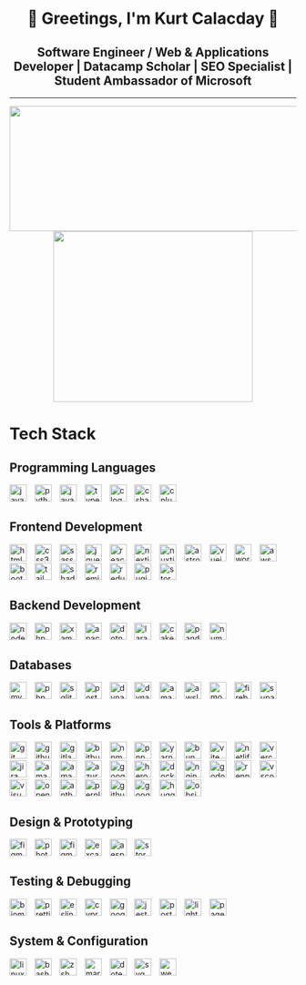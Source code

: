 <h1 align="center">👋 Greetings, I'm Kurt Calacday 🚀️ </h1>
<h2 align="center">  Software Engineer / Web & Applications Developer | Datacamp Scholar | SEO Specialist | Student Ambassador of Microsoft </h2>

---
  
<p align="center">
  <img width="800" height="220" src="https://streak-stats.demolab.com?user=KurutoDenzeru&theme=highcontrast&hide_border=true&border_radius=5&card_width=800">
  <img width="350" height="300" src="https://github-readme-stats.vercel.app/api/top-langs/?username=KurutoDenzeru&size_weight=0.15&count_weight=0.5&layout=compact&theme=vision-friendly-dark">
</p>

# Tech Stack

## Programming Languages
<div align="left">
  <img src="https://img.shields.io/badge/java-%23ED8B00.svg?style=for-the-badge&logo=openjdk&logoColor=white" height="30" alt="java logo" />
  <img width="6" />
  <img src="https://img.shields.io/badge/Python-3776AB?logo=python&logoColor=white&style=for-the-badge" height="30" alt="python logo" />
  <img width="6" />
  <img src="https://img.shields.io/badge/JavaScript-F7DF1E?logo=javascript&logoColor=black&style=for-the-badge" height="30" alt="javascript logo" />
  <img width="6" />
  <img src="https://img.shields.io/badge/TypeScript-3178C6?logo=typescript&logoColor=white&style=for-the-badge" height="30" alt="typescript logo" />
  <img width="6" />
  <img src="https://img.shields.io/badge/C-A8B9CC?logo=c&logoColor=black&style=for-the-badge" height="30" alt="c logo" />
  <img width="6" />
  <img src="https://img.shields.io/badge/C Sharp-23960?logo=csharp&logoColor=white&style=for-the-badge" height="30" alt="csharp logo" />
  <img width="6" />
  <img src="https://img.shields.io/badge/C++-00599C?logo=cplusplus&logoColor=white&style=for-the-badge" height="30" alt="cplusplus logo" />

</div>

## Frontend Development
<div align="left">
  <img src="https://img.shields.io/badge/HTML5-E34F26?logo=html5&logoColor=white&style=for-the-badge" height="30" alt="html5 logo" />
  <img width="6" />
  <img src="https://img.shields.io/badge/CSS3-1572B6?logo=css3&logoColor=white&style=for-the-badge" height="30" alt="css3 logo" />
  <img width="6" />
  <img src="https://img.shields.io/badge/Sass-CC6699?logo=sass&logoColor=white&style=for-the-badge" height="30" alt="sass logo" />  
  <img width="6" />
  <img src="https://img.shields.io/badge/jQuery-0769AD?logo=jquery&logoColor=white&style=for-the-badge" height="30" alt="jquery logo" />
  <img width="6" />
  <img src="https://img.shields.io/badge/React-61DAFB?logo=react&logoColor=black&style=for-the-badge" height="30" alt="react logo" />
  <img width="6" />
  <img src="https://img.shields.io/badge/Next.js-000000?logo=nextdotjs&logoColor=white&style=for-the-badge" height="30" alt="nextjs logo" />
  <img width="6" />
  <img src="https://img.shields.io/badge/Nuxt.js-00DC82?logo=nuxtdotjs&logoColor=black&style=for-the-badge" height="30" alt="nuxtjs logo" />
  <img width="6" />
  <img src="https://img.shields.io/badge/Astro-FF5D01?logo=astro&logoColor=black&style=for-the-badge" height="30" alt="astro logo" />
  <img width="6" />
  <img src="https://img.shields.io/badge/Vue.js-4FC08D?logo=vuedotjs&logoColor=black&style=for-the-badge" height="30" alt="vuejs logo" />
  <img width="6" />
  <img src="https://img.shields.io/badge/Wordpress-21759B?logo=wordpress&logoColor=black&style=for-the-badge" height="30" alt="wordpress logo" />  
  <img width="6" />
  <img src="https://img.shields.io/badge/AWS Amplify-FF9900?logo=awsamplify&logoColor=black&style=for-the-badge" height="30" alt="awsamplify logo" />  
  <img width="6" />
  <img src="https://img.shields.io/badge/Bootstrap-7952B3?logo=bootstrap&logoColor=white&style=for-the-badge" height="30" alt="bootstrap logo" />
  <img width="6" />
  <img src="https://img.shields.io/badge/Tailwind CSS-06B6D4?logo=tailwindcss&logoColor=black&style=for-the-badge" height="30" alt="tailwindcss logo" />
  <img width="6" />
  <img src="https://img.shields.io/badge/shadcn/ui-000000?logo=shadcnui&logoColor=white&style=for-the-badge" height="30" alt="shadcnui logo" />
  <img width="6" />
  <img src="https://img.shields.io/badge/remix-%2523000.svg?style=for-the-badge&logo=remix&logoColor=white" height="30" alt="remix logo" />
  <img width="6" />
  <img src="https://img.shields.io/badge/Redux-764ABC?logo=redux&logoColor=white&style=for-the-badge" height="30" alt="redux logo" />
  <img width="6" />
  <img src="https://img.shields.io/badge/Pug-FFF?style=for-the-badge&logo=pug&logoColor=A86454" height="30" alt="pugjs logo" />
  <img width="6" />
  <img src="https://img.shields.io/badge/Storybook-FF4785?logo=storybook&logoColor=black&style=for-the-badge" height="30" alt="storybook logo" />
</div>

## Backend Development
<div align="left">
  <img src="https://img.shields.io/badge/Node.js-339933?logo=nodedotjs&logoColor=white&style=for-the-badge" height="30" alt="nodejs logo" />
  <img width="6" />
  <img src="https://img.shields.io/badge/PHP-777BB4?logo=php&logoColor=black&style=for-the-badge" height="30" alt="php logo" />
  <img width="6" />
  <img src="https://img.shields.io/badge/xampp-FB7A24.svg?style=for-the-badge&logo=xampp&logoColor=white" height="30" alt="xampp logo" />
  <img width="6" />
  <img src="https://img.shields.io/badge/apache-%23D42029.svg?style=for-the-badge&logo=apache&logoColor=white" height="30" alt="apache logo" />
  <img width="6" />
  <img src="https://img.shields.io/badge/.NET-5C2D91?style=for-the-badge&logo=.net&logoColor=white" height="30" alt="dotnetcore logo" />
  <img width="6" />
  <img src="https://img.shields.io/badge/Laravel-FF2D20?logo=laravel&logoColor=white&style=for-the-badge" height="30" alt="laravel logo" />
  <img width="6" />
  <img src="https://img.shields.io/badge/CakePHP-D33C43?logo=cakephp&logoColor=white&style=for-the-badge" height="30" alt="cakephp logo" />
  <img width="6" />
  <img src="https://img.shields.io/badge/Pandas-150458?logo=pandas&logoColor=white&style=for-the-badge" height="30" alt="pandas logo" />
  <img width="6" />
  <img src="https://img.shields.io/badge/NumPy-013243?logo=numpy&logoColor=white&style=for-the-badge" height="30" alt="numpy logo" />
</div>

## Databases
<div align="left">
  <img src="https://img.shields.io/badge/MySQL-4479A1?logo=mysql&logoColor=white&style=for-the-badge" height="30" alt="mysql logo" />
  <img width="6" />
  <img src="https://img.shields.io/badge/phpMyAdmin-6C78AF.svg?style=for-the-badge&logo=phpmyadmin&logoColor=yellow" height="30" alt="phpmyadmin logo" />  
  <img width="6" />
  <img src="https://img.shields.io/badge/SQLite-003B57?logo=sqlite&logoColor=white&style=for-the-badge" height="30" alt="sqlite logo" />
  <img width="6" />
  <img src="https://img.shields.io/badge/PostgreSQL-4169E1?logo=postgresql&logoColor=white&style=for-the-badge" height="30" alt="postgresql logo" />
  <img width="6" />
  <img src="https://img.shields.io/badge/Amazon%20DynamoDB-4053D6?style=for-the-badge&logo=Amazon%20DynamoDB&logoColor=yellow" height="30" alt="dynamodb logo" />
  <img width="6" />
  <img src="https://img.shields.io/badge/Amazon%20EC2-FF9900?style=for-the-badge&logo=amazonec2&logoColor=black" height="30" alt="dynamodb logo" />
  <img width="6" />
  <img src="https://img.shields.io/badge/Amazon S3-569A31?logo=amazons3&logoColor=white&style=for-the-badge" height="30" alt="amazons3 logo" />  
  <img width="6" />
  <img src="https://img.shields.io/badge/AWS Lambda-FF9900?logo=awslambda&logoColor=white&style=for-the-badge" height="30" alt="awslambdalogo" />
  <img width="6" />
  <img src="https://img.shields.io/badge/MongoDB-47A248?logo=mongodb&logoColor=white&style=for-the-badge" height="30" alt="mongodb logo" />
  <img width="6" />
  <img src="https://img.shields.io/badge/Firebase-FFCA28?logo=firebase&logoColor=black&style=for-the-badge" height="30" alt="firebase logo" />
  <img width="6" />
  <img src="https://img.shields.io/badge/Supabase-3ECF8E?logo=supabase&logoColor=black&style=for-the-badge" height="30" alt="supabase logo" />
</div>

## Tools & Platforms
<div align="left">
  <img src="https://img.shields.io/badge/Git-F05032?logo=git&logoColor=white&style=for-the-badge" height="30" alt="git logo" />
  <img width="6" />
  <img src="https://img.shields.io/badge/GitHub-181717?logo=github&logoColor=white&style=for-the-badge" height="30" alt="github logo" />
  <img width="6" />
  <img src="https://img.shields.io/badge/GitLab-FC6D26?logo=gitlab&logoColor=black&style=for-the-badge" height="30" alt="gitlab logo" />  
  <img width="6" />
  <img src="https://img.shields.io/badge/Bitbucket-0052CC?logo=bitbucket&logoColor=white&style=for-the-badge" height="30" alt="bitbucket logo" />
  <img width="6" />
  <img src="https://img.shields.io/badge/NPM-%23CB3837.svg?style=for-the-badge&logo=npm&logoColor=white" height="30" alt="npm logo" />
  <img width="6" />
  <img src="https://img.shields.io/badge/pnpm-%234a4a4a.svg?style=for-the-badge&logo=pnpm&logoColor=f69220" height="30" alt="pnpm logo" />
  <img width="6" />
  <img src="https://img.shields.io/badge/Yarn-2C8EBB?logo=yarn&logoColor=white&style=for-the-badge" height="30" alt="yarn logo" />
  <img width="6" />
  <img src="https://img.shields.io/badge/Bun-%23000000.svg?style=for-the-badge&logo=bun&logoColor=white" height="30" alt="bun logo" />
  <img width="6" />
  <img src="https://img.shields.io/badge/vite-%23646CFF.svg?style=for-the-badge&logo=vite&logoColor=yellow" height="30" alt="vite logo" />
  <img width="6" />
  <img src="https://img.shields.io/badge/netlify-00C7B7?style=for-the-badge&logo=netlify&logoColor=white" height="30" alt="netlify logo" />
  <img width="6" />
  <img src="https://img.shields.io/badge/vercel-%23000000.svg?style=for-the-badge&logo=vercel&logoColor=white" height="30" alt="vercel logo" />
  <img width="6" />
  <img src="https://img.shields.io/badge/Jira-0052CC?logo=jira&logoColor=white&style=for-the-badge" height="30" alt="jira logo" />  
  <img width="6" />
  <img src="https://img.shields.io/badge/Amazon AWS-232F3E?logo=amazonwebservices&logoColor=white&style=for-the-badge" height="30" alt="amazonwebservices logo" />
  <img width="6" />
  <img src="https://img.shields.io/badge/amazon cognito-DD344C?logo=amazoncognito&logoColor=white&style=for-the-badge" height="30" alt="amazoncognito" />
  <img width="6" />
  <img src="https://img.shields.io/badge/Microsoft Azure-0078D4?logo=microsoftazure&logoColor=white&style=for-the-badge" height="30" alt="azure logo" />
  <img width="6" />
  <img src="https://img.shields.io/badge/Google Cloud-4285F4?logo=googlecloud&logoColor=white&style=for-the-badge" height="30" alt="googlecloud logo" />
  <img width="6" />
  <img src="https://img.shields.io/badge/Heroku-430098?logo=heroku&logoColor=white&style=for-the-badge" height="30" alt="heroku logo" />
  <img width="6" />
  <img src="https://img.shields.io/badge/Docker-2496ED?logo=docker&logoColor=white&style=for-the-badge" height="30" alt="docker logo" />
  <img width="6" />
  <img src="https://img.shields.io/badge/NGINX-009639?logo=nginx&logoColor=white&style=for-the-badge" height="30" alt="nginx logo" />
  <img width="6" />
  <img src="https://img.shields.io/badge/Godot Engine-478CBF?logo=godotengine&logoColor=white&style=for-the-badge" height="30" alt="godot logo" />
  <img width="6" />
  <img src="https://img.shields.io/badge/Ren'py-FF7F7F?logo=renpy&logoColor=white&style=for-the-badge" height="30" alt="renpy logo" />
  <img width="6" />
  <img src="https://img.shields.io/badge/Visual Studio Code-007ACC?logo=visualstudiocode&logoColor=white&style=for-the-badge" height="30" alt="vscode logo" />
  <img width="6" />
  <img src="https://img.shields.io/badge/Visual Studio-5C2D91?logo=visualstudio&logoColor=white&style=for-the-badge" height="30" alt="visualstudio logo" />
  <img width="6" />
  <img src="https://img.shields.io/badge/ChatGPT-412991?logo=openai&logoColor=white&style=for-the-badge" height="30" alt="openai logo" />
  <img width="6" />
  <img src="https://img.shields.io/badge/anthropic-191919?logo=anthropic&logoColor=white&style=for-the-badge" height="30" alt="anthropic logo" />  
  <img width="6" />
  <img src="https://img.shields.io/badge/Perplexity-1FB8CD?logo=perplexity&logoColor=white&style=for-the-badge" height="30" alt="perplexity logo" />
  <img width="6" />
  <img src="https://img.shields.io/badge/github copilot-000000?logo=githubcopilot&logoColor=white&style=for-the-badge" height="30" alt="githubcopilot logo" />  
  <img width="6" />
  <img src="https://img.shields.io/badge/Google Gemini-8E75B2?logo=googlegemini&logoColor=white&style=for-the-badge" height="30" alt="googlegemini logo" />
  <img width="6" />
  <img src="https://img.shields.io/badge/hugging face-FFD21E?logo=huggingface&logoColor=black&style=for-the-badge" height="30" alt="huggingface logo" />  
  <img width="6" />
  <img src="https://img.shields.io/badge/obsidian-7C3AED?logo=obsidian&logoColor=white&style=for-the-badge" height="30" alt="obsidian logo" />  
</div>

## Design & Prototyping
<div align="left">
  <img src="https://img.shields.io/badge/Adobe Photoshop-31A8FF?logo=adobephotoshop&logoColor=white&style=for-the-badge" height="30" alt="figma logo" />
  <img width="6" />
  <img src="https://img.shields.io/badge/photopea-18A497?logo=photopea&logoColor=white&style=for-the-badge" height="30" alt="photopea logo" />  
  <img width="6" />
  <img src="https://img.shields.io/badge/Figma-F24E1E?logo=figma&logoColor=white&style=for-the-badge" height="30" alt="figma logo" />
  <img width="6" />
  <img src="https://img.shields.io/badge/Excalidraw-6965DB?logo=excalidraw&logoColor=white&style=for-the-badge" height="30" alt="excalidraw logo" />  
  <img width="6" />
  <img src="https://img.shields.io/badge/Aseprite-FFFFFF?style=for-the-badge&logo=Aseprite&logoColor=#7D929E" height="30" alt="aesprite logo" />
  <img width="6" />
  <img src="https://img.shields.io/badge/Storybook-FF4785?logo=storybook&logoColor=black&style=for-the-badge" height="30" alt="storybook logo" />
</div>

## Testing & Debugging
<div align="left">    
  <img src="https://img.shields.io/badge/Biome-60A5FA?logo=biome&logoColor=white&style=for-the-badge" height="30" alt="biome logo" />
  <img width="6" />
  <img src="https://img.shields.io/badge/prettier-F7B93E?logo=prettier&logoColor=black&style=for-the-badge" height="30" alt="prettier logo" />  
  <img width="6" />
  <img src="https://img.shields.io/badge/eslint-4B32C3?logo=eslint&logoColor=white&style=for-the-badge" height="30" alt="eslint logo" />
  <img width="6" />
  <img src="https://img.shields.io/badge/cypress-69D3A7?logo=cypress&logoColor=black&style=for-the-badge" height="30" alt="cypress logo" />
  <img width="6" />
  <img src="https://img.shields.io/badge/Dev Tools-4285F4?logo=googlechrome&logoColor=white&style=for-the-badge" height="30" alt="googlechrome logo" />  
  <img width="6" />
  <img src="https://img.shields.io/badge/Jest-C21325?logo=jest&logoColor=white&style=for-the-badge" height="30" alt="jest logo" />
  <img width="6" />
  <img src="https://img.shields.io/badge/Postman-FF6C37?logo=postman&logoColor=black&style=for-the-badge" height="30" alt="postman logo" />
  <img width="6" />
  <img src="https://img.shields.io/badge/lighthouse-F44B21?logo=lighthouse&logoColor=white&style=for-the-badge" height="30" alt="lighthouse logo" />  
  <img width="6" />
  <img src="https://img.shields.io/badge/pagespeed insights-4285F4?logo=pagespeedinsights&logoColor=white&style=for-the-badge" height="30" alt="pagespeedinsights logo" />  
</div>

## System & Configuration
<div align="left">
  <img src="https://img.shields.io/badge/Linux-FCC624?logo=linux&logoColor=black&style=for-the-badge" height="30" alt="linux logo" />
  <img width="6" />
  <img src="https://img.shields.io/badge/GNU Bash-4EAA25?logo=gnubash&logoColor=white&style=for-the-badge" height="30" alt="bash logo" />
  <img width="6" />
  <img src="https://img.shields.io/badge/ZSH-F15A24?logo=zsh&logoColor=white&style=for-the-badge" height="30" alt="zsh logo" />  
  <img width="6" />
  <img src="https://img.shields.io/badge/Markdown-000000?logo=markdown&logoColor=white&style=for-the-badge" height="30" alt="markdown logo" /> 
  <img width="6" />
  <img src="https://img.shields.io/badge/dot env-ECD53F?logo=dotenv&logoColor=black&style=for-the-badge" height="30" alt="dotenv logo" />
  <img width="6" />
  <img src="https://img.shields.io/badge/SVG-FFB13B?logo=svg&logoColor=black&style=for-the-badge" height="30" alt="svg logo" />
  <img width="6" />
  <img src="https://img.shields.io/badge/Webpack-8DD6F9?logo=webpack&logoColor=black&style=for-the-badge" height="30" alt="webpack logo" />
</div>

<!---
KurtDenzel/KurtDenzel is a ✨ special ✨ repository because its `README.md` (this file) appears on your GitHub profile.
You can click the Preview link to take a look at your changes.
--->
